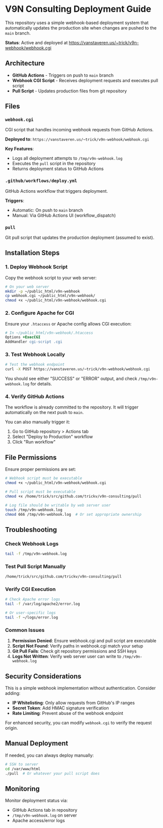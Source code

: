 # V9N Consulting Deployment Guide

This repository uses a simple webhook-based deployment system that automatically updates the production site when changes are pushed to the `main` branch.

**Status**: Active and deployed at https://vanstaveren.us/~trick/v9n-webhook/webhook.cgi

## Architecture

- **GitHub Actions** - Triggers on push to `main` branch
- **Webhook CGI Script** - Receives deployment requests and executes pull script
- **Pull Script** - Updates production files from git repository

## Files

### `webhook.cgi`
CGI script that handles incoming webhook requests from GitHub Actions.

**Deployed to**: `https://vanstaveren.us/~trick/v9n-webhook/webhook.cgi`

**Key Features**:
- Logs all deployment attempts to `/tmp/v9n-webhook.log`
- Executes the `pull` script in the repository
- Returns deployment status to GitHub Actions

### `.github/workflows/deploy.yml`
GitHub Actions workflow that triggers deployment.

**Triggers**:
- Automatic: On push to `main` branch
- Manual: Via GitHub Actions UI (workflow_dispatch)

### `pull`
Git pull script that updates the production deployment (assumed to exist).

## Installation Steps

### 1. Deploy Webhook Script

Copy the webhook script to your web server:

```bash
# On your web server
mkdir -p ~/public_html/v9n-webhook
cp webhook.cgi ~/public_html/v9n-webhook/
chmod +x ~/public_html/v9n-webhook/webhook.cgi
```

### 2. Configure Apache for CGI

Ensure your `.htaccess` or Apache config allows CGI execution:

```apache
# In ~/public_html/v9n-webhook/.htaccess
Options +ExecCGI
AddHandler cgi-script .cgi
```

### 3. Test Webhook Locally

```bash
# Test the webhook endpoint
curl -X POST https://vanstaveren.us/~trick/v9n-webhook/webhook.cgi
```

You should see either "SUCCESS" or "ERROR" output, and check `/tmp/v9n-webhook.log` for details.

### 4. Verify GitHub Actions

The workflow is already committed to the repository. It will trigger automatically on the next push to `main`.

You can also manually trigger it:
1. Go to GitHub repository > Actions tab
2. Select "Deploy to Production" workflow
3. Click "Run workflow"

## File Permissions

Ensure proper permissions are set:

```bash
# Webhook script must be executable
chmod +x ~/public_html/v9n-webhook/webhook.cgi

# Pull script must be executable
chmod +x /home/trick/src/github.com/trickv/v9n-consulting/pull

# Log file should be writable by web server user
touch /tmp/v9n-webhook.log
chmod 666 /tmp/v9n-webhook.log  # Or set appropriate ownership
```

## Troubleshooting

### Check Webhook Logs

```bash
tail -f /tmp/v9n-webhook.log
```

### Test Pull Script Manually

```bash
/home/trick/src/github.com/trickv/v9n-consulting/pull
```

### Verify CGI Execution

```bash
# Check Apache error logs
tail -f /var/log/apache2/error.log

# Or user-specific logs
tail -f ~/logs/error.log
```

### Common Issues

1. **Permission Denied**: Ensure webhook.cgi and pull script are executable
2. **Script Not Found**: Verify paths in webhook.cgi match your setup
3. **Git Pull Fails**: Check git repository permissions and SSH keys
4. **Logs Not Written**: Verify web server user can write to `/tmp/v9n-webhook.log`

## Security Considerations

This is a simple webhook implementation without authentication. Consider adding:

- **IP Whitelisting**: Only allow requests from GitHub's IP ranges
- **Secret Token**: Add HMAC signature verification
- **Rate Limiting**: Prevent abuse of the webhook endpoint

For enhanced security, you can modify `webhook.cgi` to verify the request origin.

## Manual Deployment

If needed, you can always deploy manually:

```bash
# SSH to server
cd /var/www/html
./pull  # Or whatever your pull script does
```

## Monitoring

Monitor deployment status via:

- GitHub Actions tab in repository
- `/tmp/v9n-webhook.log` on server
- Apache access/error logs
